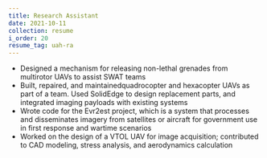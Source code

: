 ```yaml
---
title: Research Assistant
date: 2021-10-11
collection: resume
i_order: 20
resume_tag: uah-ra
---
```


- Designed a mechanism for releasing non-lethal grenades from multirotor UAVs to
  assist SWAT teams
- Built, repaired, and maintainedquadrocopter and hexacopter UAVs as part of a
  team. Used SolidEdge to design replacement parts, and integrated imaging
  payloads with existing systems
- Wrote code for the Evr2est project, which is a system that processes and
  disseminates imagery from satellites or aircraft for government use in first
  response and wartime scenarios
- Worked on the design of a VTOL UAV for image acquisition; contributed to CAD
  modeling, stress analysis, and aerodynamics calculation
